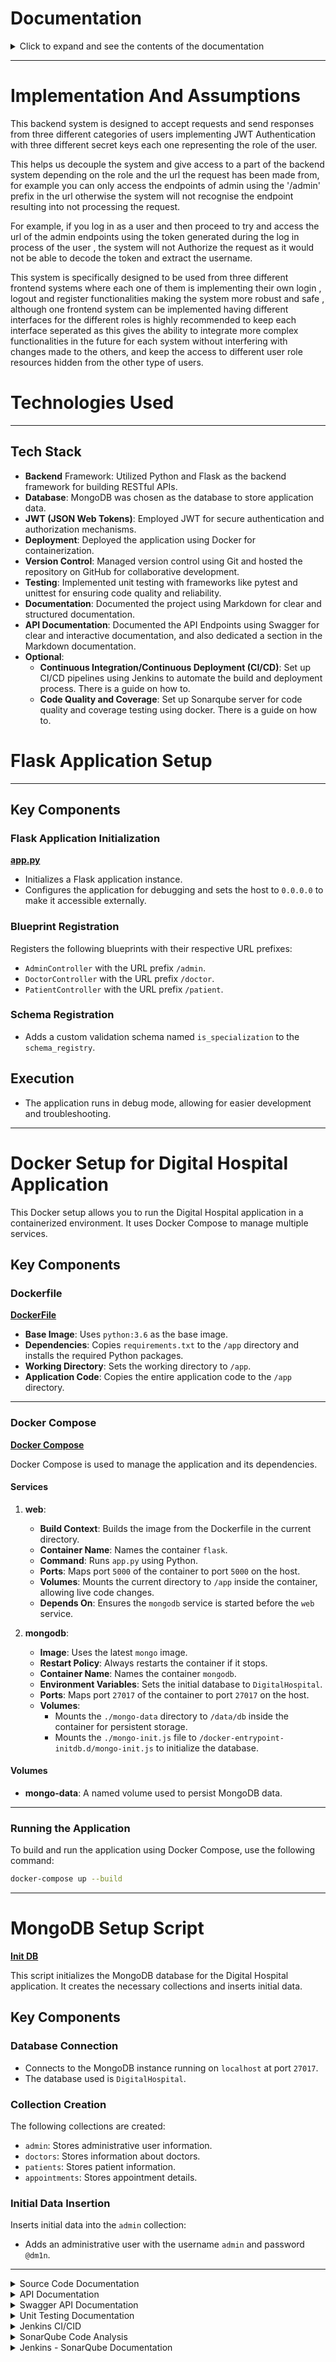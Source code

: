 # Documentation



<details id="toc">
<summary>Click to expand and see the contents of the documentation </summary>

<div class="toc">

# Contents

- [Flask Application Setup](#flask-application-setup)
    - [Flask Application Initialization](#flask-application-initialization-)
    - [Blueprint Registration](#blueprint-registration)
    - [Schema Registration](#schema-registration)
    - [Execution](#execution)

- [Docker Setup for Digital Hospital Application](#docker-setup-for-digital-hospital-application)
    - [Dockerfile](#dockerfile-)
    - [Docker Compose](#docker-compose)
        - [Services](#services)
        - [Volumes](#volumes)
    - [Running the Application](#running-the-application)

- [MongoDB Setup Script](#mongodb-setup-script)
    - [Database Connection](#database-connection)
    - [Collection Creation](#collection-creation)
    - [Initial Data Insertion](#initial-data-insertion)

- [Source Code Documentation](#-source-code-documentation)
    - [Entities Overview](#ds-hospital---entities-overview)
        - [Appointment Entity](#appointment-entity)
        - [Doctor Entity](#doctor-entity)
        - [Patient Entity](#patient-entity)
        - [User Entity](#user-entity)
        - [ResponseEntity Class](#responseentity-class)
        - [ResponseEntityBuilder Class](#responseentitybuilder-class)
        - [Specialization Enum](#specialization-enum)
        - [Data Transfer Objects (DTOs)](#ds-hospital---data-transfer-objects-dtos)
        - [Accept DTOs](#accept-dtos)
            - [ChangeAppointmentCostDto](#changeappointmentcostdto)
            - [ChangePasswordDto](#changepassworddto)
            - [SearchAppointmentDto](#searchappointmentdto)
        - [Send DTOs](#send-dtos)
            - [DoctorAppointmentDto](#doctorappointmentdto)
            - [DoctorDto](#doctordto)
            - [PatientAppointmentDto](#patientappointmentdto)
            - [PatientDetailedAppointmentDto](#patientdetailedappointmentdto)
            - [PatientDto](#patientdto)
            - [UserDto](#userdto)
    - [Controllers Overview](#ds-hospital---controllers-overview)
        - [Admin Controller](#admin-controller)
        - [Doctor Controller](#doctor-controller)
        - [Patient Controller](#patient-controller)
    - [Services Overview](#ds-hospital---services)
        - [AdminService](#adminservice)
        - [AppointmentService](#appointmentservice)
        - [DoctorService](#doctorservice)
        - [PatientService](#patientservice)
    - [Repositories Overview](#ds-hospital---repositories)
        - [AdminRepository](#adminrepository)
        - [PatientRepository](#patientrepository)
        - [DoctorRepository](#doctorrepository)
    - [Utils Overview](#ds-hospital---utils)
        - [AppointmentScheduler](#appointmentscheduler)
        - [DateTimeUtils](#datetimeutils)
        - [HTTP](#http)
        - [MongoDBConnection](#mongodbconnection)
        - [JWT](#jwt)
        - [ServiceException](#serviceexception)
        - [DatabaseException](#databaseexception)
        - [SchemaException](#schemaexception)
        - [Config](#config)
        - [Decorators](#decorators)

- [Example API Requests and Responses](#example-api-requests-and-responses)
    - [Admin REST API](#admin-api)
        - [[POST] Login](#login-3)
        - [[GET] Logout](#logout-3)
        - [[POST] Create Doctor](#create-doctor-1)
        - [[PUT] Update Doctor Password](#update-doctor-password-1)
        - [[DELETE] Delete Doctor](#delete-doctor-1)
        - [[DELETE] Delete Patient](#delete-patient-1)

    - [Doctor REST API](#admin-api)
        - [[POST] Login](#login-4)
        - [[GET] Logout](#logout-4)
        - [[PUT] Update Password](#update-password-1)
        - [[PUT] Update Appointment Cost](#update-appointment-cost-1)
        - [[GET] Fetch Appointments](#fetch-appointments-2)

    - [Patient REST API](#patient-api)
        - [[POST] Login](#login-5)
        - [[GET] Logout](#logout-5)
        - [[POST] Register](#register-1)
        - [[POST] Book Appointment](#book-appointment-1)
        - [[GET] Fetch Appointments](#fetch-appointments-3)
        - [[GET] Fetch Appointment's Details](#fetch-appointments-details)
        - [[DELETE] Cancel Appointment](#cancel-appointment-1)
- [Swagger Documentation](#swagger-documentation)
- [Unit Testing Documentation](#unit-testing)
- [Jenkins CI/CD](#jenkins-cicd)
- [SonarQube Code Analysis](#sonarqube-code-analysis)
- [Jenkins - SonarQube Documentation](#jenkins-pipelines-and-sonarqube-code-analysis)

</div>
</details>

---

# Implementation And Assumptions

This backend system is designed to accept requests and send responses from three different categories of users
implementing JWT Authentication with three different secret keys each one representing the role of the user.

This helps us decouple the system and give access to a part of the backend system depending on the role and the
url the request has been made from, for example you can only access the endpoints of admin using the '/admin' prefix in
the url
otherwise the system will not recognise the endpoint resulting into not processing the request.

For example, if you log in as a user and then proceed to try and access the url of the admin endpoints using the token
generated during the log in process of the user , the system will not Authorize the request as it would not be able to
decode the token and extract the username.

This system is specifically designed to be used from three different frontend systems where each one of them is
implementing
their own login , logout and register functionalities making the system more robust and safe , although one frontend
system can be implemented having different interfaces for the different roles is highly recommended to keep each
interface
seperated as this gives the ability to integrate more complex functionalities in the future for each system without
interfering
with changes made to the others, and keep the access to different user role resources hidden from the other type of
users.

# Technologies Used

---

## Tech Stack

- **Backend** Framework: Utilized Python and Flask as the backend framework for building RESTful APIs.
- **Database**: MongoDB was chosen as the database to store application data.
- **JWT (JSON Web Tokens)**: Employed JWT for secure authentication and authorization mechanisms.
- **Deployment**: Deployed the application using Docker for containerization.
- **Version Control**: Managed version control using Git and hosted the repository on GitHub for collaborative
  development.
- **Testing**: Implemented unit testing with frameworks like pytest and unittest for ensuring code quality and
  reliability.
- **Documentation**: Documented the project using Markdown for clear and structured documentation.
- **API Documentation**: Documented the API Endpoints using Swagger for clear and interactive documentation, and also
  dedicated a section in the Markdown documentation.
- **Optional**:
    - **Continuous Integration/Continuous Deployment (CI/CD)**: Set up CI/CD pipelines using Jenkins to automate the
      build and deployment process. There is a guide on how to.
    - **Code Quality and Coverage**: Set up Sonarqube server for code quality and coverage testing using docker. There
      is a guide on how to.

# Flask Application Setup

---

## Key Components

### Flask Application Initialization

**[app.py](app.py)**

- Initializes a Flask application instance.
- Configures the application for debugging and sets the host to `0.0.0.0` to make it accessible externally.

### Blueprint Registration

Registers the following blueprints with their respective URL prefixes:

- `AdminController` with the URL prefix `/admin`.
- `DoctorController` with the URL prefix `/doctor`.
- `PatientController` with the URL prefix `/patient`.

### Schema Registration

- Adds a custom validation schema named `is_specialization` to the `schema_registry`.

## Execution

- The application runs in debug mode, allowing for easier development and troubleshooting.

---

# Docker Setup for Digital Hospital Application

This Docker setup allows you to run the Digital Hospital application in a containerized environment. It uses Docker
Compose to manage multiple services.

## Key Components

### Dockerfile

**[DockerFile](Dockerfile)**

- **Base Image**: Uses `python:3.6` as the base image.
- **Dependencies**: Copies `requirements.txt` to the `/app` directory and installs the required Python packages.
- **Working Directory**: Sets the working directory to `/app`.
- **Application Code**: Copies the entire application code to the `/app` directory.

---

### Docker Compose

**[Docker Compose](docker-compose.yml)**

Docker Compose is used to manage the application and its dependencies.

#### Services

1. **web**:
    - **Build Context**: Builds the image from the Dockerfile in the current directory.
    - **Container Name**: Names the container `flask`.
    - **Command**: Runs `app.py` using Python.
    - **Ports**: Maps port `5000` of the container to port `5000` on the host.
    - **Volumes**: Mounts the current directory to `/app` inside the container, allowing live code changes.
    - **Depends On**: Ensures the `mongodb` service is started before the `web` service.

2. **mongodb**:
    - **Image**: Uses the latest `mongo` image.
    - **Restart Policy**: Always restarts the container if it stops.
    - **Container Name**: Names the container `mongodb`.
    - **Environment Variables**: Sets the initial database to `DigitalHospital`.
    - **Ports**: Maps port `27017` of the container to port `27017` on the host.
    - **Volumes**:
        - Mounts the `./mongo-data` directory to `/data/db` inside the container for persistent storage.
        - Mounts the `./mongo-init.js` file to `/docker-entrypoint-initdb.d/mongo-init.js` to initialize the database.

#### Volumes

- **mongo-data**: A named volume used to persist MongoDB data.

---

### Running the Application

To build and run the application using Docker Compose, use the following command:

```sh
docker-compose up --build
```

---

# MongoDB Setup Script

**[Init DB](mongo-init.js)**

This script initializes the MongoDB database for the Digital Hospital application. It creates the necessary collections
and inserts initial data.

## Key Components

### Database Connection

- Connects to the MongoDB instance running on `localhost` at port `27017`.
- The database used is `DigitalHospital`.

### Collection Creation

The following collections are created:

- `admin`: Stores administrative user information.
- `doctors`: Stores information about doctors.
- `patients`: Stores patient information.
- `appointments`: Stores appointment details.

### Initial Data Insertion

Inserts initial data into the `admin` collection:

- Adds an administrative user with the username `admin` and password `@dm1n`.

---

<details>
<summary>Source Code Documentation</summary>
<div>

# Source Code Documentation

# DS Hospital - Entities Overview

This repository contains Python entities that represent different aspects of the application's domain model. Each entity
encapsulates data and functionality related to specific entities like appointments, doctors, patients, and users.

## Appointment Entity

**[Appointment Entity](src/entities/Appointment.py)**

The `Appointment` entity represents an appointment between a doctor and a patient.

### Attributes

- `_id`: Identifier of the appointment.
- `cid`: Generated ID for the appointment.
- `doctor_username`: Username of the doctor.
- `patient_username`: Username of the patient.
- `patient_name`: First name of the patient.
- `patient_surname`: Last name of the patient.
- `doctor_name`: First name of the doctor.
- `doctor_surname`: Last name of the doctor.
- `appointment_date`: Date of the appointment.
- `appointment_time`: Time of the appointment.
- `reason`: Reason for the appointment.
- `cost`: Cost of the appointment.
- `specialization`: Specialization of the doctor.

### Methods

#### combined(doctor, patient, search)

- **Description**: Combines data from `DoctorDto`, `PatientDto`, and `SearchAppointmentDto` to create a
  new `Appointment` instance.
- **Parameters**:
    - `doctor`: Instance of `DoctorDto`.
    - `patient`: Instance of `PatientDto`.
    - `search`: Instance of `SearchAppointmentDto`.
- **Returns**: New `Appointment` instance.

#### to_dict()

- **Description**: Converts the `Appointment` object to a dictionary.
- **Returns**: Dictionary representation of the `Appointment`.

---

## Doctor Entity

**[Doctor Entity](src/entities/Doctor.py)**

The `Doctor` entity represents a doctor in the system.

### Attributes

- `username`: Username of the doctor.
- `password`: Password of the doctor.
- `email`: Email address of the doctor.
- `first_name`: First name of the doctor.
- `last_name`: Last name of the doctor.
- `specialization`: Specialization of the doctor.
- `appointment_cost`: Cost of appointments for the doctor.

### Methods

#### to_db()

- **Description**: Converts the `Doctor` object to a format suitable for database storage.
- **Returns**: Dictionary representation of the `Doctor` for database insertion.

#### to_register()

- **Description**: Converts the `Doctor` object to a format suitable for registration purposes.
- **Returns**: Dictionary representation of the `Doctor` for registration.

---

## Patient Entity

**[Patient Entity](src/entities/Patient.py)**

The `Patient` entity represents a patient in the system.

### Attributes

- `username`: Username of the patient.
- `password`: Password of the patient.
- `email`: Email address of the patient.
- `first_name`: First name of the patient.
- `last_name`: Last name of the patient.
- `amka`: AMKA (Social Security Number) of the patient.
- `date_of_birth`: Date of birth of the patient.

### Methods

#### to_db()

- **Description**: Converts the `Patient` object to a format suitable for database storage.
- **Returns**: Dictionary representation of the `Patient` for database insertion.

#### to_register()

- **Description**: Converts the `Patient` object to a format suitable for registration purposes.
- **Returns**: Dictionary representation of the `Patient` for registration.

#### validate()

- **Description**: Validates the registration data of the `Patient`.
- **Returns**: Result of the validation.

---

## User Entity

**[User Entity](src/entities/User.py)**

The `User` entity represents a user for authentication purposes.

### Attributes

- `username`: Username of the user.
- `password`: Password of the user.

### Methods

#### to_dict()

- **Description**: Converts the `User` object to a dictionary.
- **Returns**: Dictionary representation of the `User`.

#### validate()

- **Description**: Validates the login data of the `User`.
- **Returns**: Result of the validation.

---

## ResponseEntity Class

**[ResponseEntity Entity](src/entities/ResponseEntity.py)**

The `ResponseEntity` class helps construct HTTP responses in a structured manner.

### Methods

#### builder()

- **Description**: Returns a new `ResponseEntityBuilder` instance to build a response.

---

## ResponseEntityBuilder Class

**[ResponseEntity Entity](src/entities/ResponseEntity.py)**

The `ResponseEntityBuilder` class facilitates the construction of `ResponseEntity` objects.

### Methods

#### with_status(status)

- **Description**: Sets the status of the response.

#### with_data(data)

- **Description**: Sets the data of the response.

#### with_content_type(content_type)

- **Description**: Sets the content type of the response.

#### build()

- **Description**: Constructs the `ResponseEntity` object with configured data and status.

---

## Specialization Enum

**[Specialization Entity](src/entities/Specialization.py)**

The `Specialization` enum defines various medical specializations.

### Enum Values

- `RADIOLOGIST`
- `HEMATOLOGIST`
- `ALLERGIST`
- `PATHOLOGIST`
- `CARDIOLOGIST`

Each enum value corresponds to a specific medical specialization.

---

---

# DS Hospital - Data Transfer Objects (DTOs)

This repository contains Python DTOs used for transferring data between different layers of the application. DTOs
encapsulate data related to specific operations or responses.

## Accept DTOs

### ChangeAppointmentCostDto

**[ChangeAppointmentCost Dto](src/transfer/accept/ChangeAppointmentCostDto.py)**

Represents data for changing appointment cost.

#### Attributes

- `username`: Username of the entity.
- `old_cost`: Old cost of the appointment.
- `new_cost`: New cost of the appointment.

#### Methods

##### to_dict()

Converts the DTO object to a dictionary.

---

### ChangePasswordDto

**[ChangePassword Dto](src/transfer/accept/ChangePasswordDto.py)**

Represents data for changing passwords.

#### Attributes

- `username`: Username of the entity.
- `old_password`: Old password.
- `new_password`: New password.

#### Methods

##### to_dict()

Converts the DTO object to a dictionary.

---

### SearchAppointmentDto

**[SearchAppointment Dto](src/transfer/accept/SearchAppointmentDto.py)**

Represents data for searching appointments.

#### Attributes

- `reason`: Reason for the appointment.
- `specialization`: Specialization required.
- `appointment_date`: Date of the appointment.
- `appointment_time`: Time of the appointment.

#### Methods

##### to_dict()

Converts the DTO object to a dictionary.

## Send DTOs

### DoctorAppointmentDto

**[DoctorAppointment Dto](src/transfer/send/DoctorAppointmentDto.py)**

Represents data sent for doctor appointments.

#### Attributes

- `patient_name`: Patient's first name.
- `patient_surname`: Patient's last name.
- `appointment_date`: Date of the appointment.
- `appointment_time`: Time of the appointment.
- `reason`: Reason for the appointment.

#### Methods

##### to_dict()

Converts the DTO object to a dictionary.

---

### DoctorDto

Represents data sent for doctors.

#### Attributes

- `cid`: ID of the doctor.
- `username`: Username of the doctor.
- `email`: Email address of the doctor.
- `first_name`: First name of the doctor.
- `last_name`: Last name of the doctor.
- `specialization`: Specialization of the doctor.
- `appointment_cost`: Cost of appointments for the doctor.

#### Methods

##### to_dict()

Converts the DTO object to a dictionary.

---

### PatientAppointmentDto

**[PatientDoctorAppointment Dto](src/transfer/send/PatientAppointmentDto.py)**

Represents data sent for patient appointments.

#### Attributes

- `doctor_name`: Doctor's first name.
- `doctor_surname`: Doctor's last name.
- `appointment_date`: Date of the appointment.
- `appointment_time`: Time of the appointment.

#### Methods

##### to_dict()

Converts the DTO object to a dictionary.

---

### PatientDetailedAppointmentDto

**[PatientDetailedAppointment Dto](src/transfer/send/PatientDetailedAppointmentDto.py)**

Represents detailed data sent for patient appointments.

#### Attributes

- `doctor_name`: Doctor's first name.
- `doctor_surname`: Doctor's last name.
- `appointment_date`: Date of the appointment.
- `appointment_time`: Time of the appointment.
- `specialization`: Specialization of the doctor.
- `cost`: Cost of the appointment.
- `reason`: Reason for the appointment.

#### Methods

##### to_dict()

Converts the DTO object to a dictionary.

---

### PatientDto

**[Patient Dto](src/transfer/send/PatientDto.py)**

Represents data sent for patients.

#### Attributes

- `cid`: ID of the patient.
- `username`: Username of the patient.
- `email`: Email address of the patient.
- `first_name`: First name of the patient.
- `last_name`: Last name of the patient.
- `amka`: AMKA (Social Security Number) of the patient.
- `date_of_birth`: Date of birth of the patient.

#### Methods

##### to_dict()

Converts the DTO object to a dictionary.

---

### UserDto

Represents data sent for users.

#### Attributes

- `username`: Username of the user.
- `token`: Token associated with the user.

#### Methods

##### to_dict()

Converts the DTO object to a dictionary.


---

---

# DS Hospital - Controllers Overview

This repository contains Flask controllers that handle different user roles and operations within the application. Each
controller defines routes and endpoints for specific functionalities related to administrators, doctors, and patients.

## Admin Controller

**[Admin Controller](src/controllers/AdminController.py)**

The `AdminController.py` file implements Flask routes specifically designed for administrative tasks within the
application.

### Endpoints and Functionalities

#### Login

- **Route**: `/login`
- **Method**: POST
- **Description**: Allows administrators to authenticate themselves.
- **Decorators**: `handle_exceptions`
- **Secret Key**: `Config.ADMIN_SECRET_KEY`

#### Logout

- **Route**: `/logout`
- **Method**: GET
- **Description**: Logs out administrators and removes their session token.
- **Decorators**: `remove_token`
- **Secret Key**: `Config.ADMIN_SECRET_KEY`

#### Create Doctor

- **Route**: `/create_doctor`
- **Method**: POST
- **Description**: Creates a new doctor profile.
- **Decorators**: `token_required`
- **Secret Key**: `Config.ADMIN_SECRET_KEY`

#### Update Doctor Password

- **Route**: `/update_doctor_password`
- **Method**: PUT
- **Description**: Updates the password for a doctor profile.
- **Decorators**: `token_required`
- **Secret Key**: `Config.ADMIN_SECRET_KEY`

#### Delete Doctor

- **Route**: `/delete_doctor/<username>`
- **Method**: DELETE
- **Description**: Deletes a specific doctor profile.
- **Decorators**: `token_required`
- **Secret Key**: `Config.ADMIN_SECRET_KEY`

#### Delete Patient

- **Route**: `/delete_patient/<username>`
- **Method**: DELETE
- **Description**: Deletes a specific patient profile.
- **Decorators**: `token_required`
- **Secret Key**: `Config.ADMIN_SECRET_KEY`

---

## Doctor Controller

**[Doctor Controller](src/controllers/DoctorController.py)**

The `DoctorController.py` file defines Flask routes specifically for interactions involving doctors.

### Endpoints and Functionalities

#### Login

- **Route**: `/login`
- **Method**: POST
- **Description**: Allows doctors to log in to their accounts.
- **Secret Key**: `Config.DOCTOR_SECRET_KEY`

#### Logout

- **Route**: `/logout`
- **Method**: GET
- **Description**: Logs out doctors and removes their session token.
- **Decorators**: `remove_token`
- **Secret Key**: `Config.DOCTOR_SECRET_KEY`

#### Update Password

- **Route**: `/update_password`
- **Method**: PUT
- **Description**: Updates the password for a doctor account.
- **Decorators**: `token_required`
- **Secret Key**: `Config.DOCTOR_SECRET_KEY`

#### Update Appointment Cost

- **Route**: `/update_appointment_cost`
- **Method**: PUT
- **Description**: Updates the cost of appointments for a doctor.
- **Decorators**: `token_required`
- **Secret Key**: `Config.DOCTOR_SECRET_KEY`

#### Fetch Appointments

- **Route**: `/appointments`
- **Method**: GET
- **Description**: Retrieves a list of appointments for a doctor.
- **Decorators**: `token_required`
- **Secret Key**: `Config.DOCTOR_SECRET_KEY`

---

## Patient Controller

**[Patient Controller](src/controllers/PatientController.py)**

The `PatientController.py` file implements Flask routes focused on patient-related operations.

### Endpoints and Functionalities

#### Login

- **Route**: `/login`
- **Method**: POST
- **Description**: Allows patients to authenticate themselves.
- **Secret Key**: `Config.PATIENT_SECRET_KEY`

#### Register

- **Route**: `/register`
- **Method**: POST
- **Description**: Registers a new patient in the system.
- **Secret Key**: `Config.PATIENT_SECRET_KEY`

#### Logout

- **Route**: `/logout`
- **Method**: GET
- **Description**: Logs out patients and removes their session token.
- **Decorators**: `remove_token`
- **Secret Key**: `Config.PATIENT_SECRET_KEY`

#### Book Appointment

- **Route**: `/book_appointment`
- **Method**: POST
- **Description**: Allows patients to book appointments.
- **Decorators**: `token_required`
- **Secret Key**: `Config.PATIENT_SECRET_KEY`

#### Fetch Appointments

- **Route**: `/appointments`
- **Method**: GET
- **Description**: Retrieves a list of appointments for a patient.
- **Decorators**: `token_required`
- **Secret Key**: `Config.PATIENT_SECRET_KEY`

#### Appointment Details

- **Route**: `/appointment/<appointment_id>`
- **Method**: GET
- **Description**: Retrieves details of a specific appointment for a patient.
- **Decorators**: `token_required`
- **Secret Key**: `Config.PATIENT_SECRET_KEY`

#### Cancel Appointment

- **Route**: `/cancel_appointment/<appointment_id>`
- **Method**: DELETE
- **Description**: Cancels a specific appointment for a patient.
- **Decorators**: `token_required`
- **Secret Key**: `Config.PATIENT_SECRET_KEY`

---

---

---

# DS Hospital - Services

This repository contains Python services responsible for business logic and interactions with repositories. Services
orchestrate operations between entities, repositories, and DTOs.

## AdminService

**[Admin Service](src/services/AdminService.py)**

Handles administrative operations such as login, logout, doctor management, etc.

### Methods

#### login(auth_data: User)

Logs in an admin user.

- **Parameters:**
    - `auth_data`: User object containing username and password.

- **Returns:**
    - Dictionary containing user information and token upon successful login.

- **Raises:**
    - `ServiceException`: If login fails.

#### logout(token)

Logs out an admin user.

- **Parameters:**
    - `token`: Token to be invalidated.

- **Returns:**
    - Boolean indicating successful logout.

- **Raises:**
    - `ServiceException`: If logout fails.

#### delete_doctor(username)

Deletes a doctor from the system.

- **Parameters:**
    - `username`: Username of the doctor to delete.

- **Returns:**
    - Boolean indicating successful deletion.

- **Raises:**
    - `ServiceException`: If deletion fails.

#### update_doctor_password(data: ChangePasswordDto)

Updates the password of a doctor.

- **Parameters:**
    - `data`: ChangePasswordDto object containing username, old password, and new password.

- **Returns:**
    - Boolean indicating successful password update.

- **Raises:**
    - `ServiceException`: If password update fails.

#### create_doctor(data: Doctor)

Creates a new doctor in the system.

- **Parameters:**
    - `data`: Doctor object containing doctor details.

- **Returns:**
    - Dictionary containing the newly created doctor's information.

- **Raises:**
    - `ServiceException`: If creation fails due to existing doctor with the same username or email.

#### delete_patient(username)

Deletes a patient from the system.

- **Parameters:**
    - `username`: Username of the patient to delete.

- **Returns:**
    - Boolean indicating successful deletion.

- **Raises:**
    - `ServiceException`: If deletion fails.

## AppointmentService

**[Appointments Service](src/services/AppointmentsService.py)**

Manages operations related to appointments such as checking availability, booking appointments, fetching appointments,
etc.

### Methods

#### check_time(appointment_time)

Checks if the appointment time is within working hours.

- **Parameters:**
    - `appointment_time`: Time of the appointment.

- **Returns:**
    - Boolean indicating if the time is within working hours.

#### check_date(appointment_date)

Checks if the appointment date is within a valid range.

- **Parameters:**
    - `appointment_date`: Date of the appointment.

- **Returns:**
    - Boolean indicating if the date is valid.

#### check_availability(doctor_username, appointment_date)

Checks the availability of slots for a given doctor and appointment date.

- **Parameters:**
    - `doctor_username`: Username of the doctor.
    - `appointment_date`: Date of the appointment.

- **Returns:**
    - List of available appointment slots.

#### find_appointments(data: SearchAppointmentDto)

Finds available appointments based on search criteria.

- **Parameters:**
    - `data`: SearchAppointmentDto object containing search criteria.

- **Returns:**
    - DoctorDto object representing the doctor with available appointments, or None if no appointments are found.

#### return_appointments(free_appointments)

Converts free appointment slots to a list of strings.

- **Parameters:**
    - `free_appointments`: List of free appointment slots.

- **Returns:**
    - List of appointment slots as strings.

#### return_doctors(doctors)

Converts a list of doctor entities to a list of DoctorDto objects.

- **Parameters:**
    - `doctors`: List of doctor entities.

- **Returns:**
    - List of DoctorDto objects.

## DoctorService

**[Doctor Service](src/services/DoctorService.py)**

Handles operations specific to doctors such as login, logout, updating password, managing appointments, etc.

### Methods

#### login(auth_data: User)

Logs in a doctor.

- **Parameters:**
    - `auth_data`: User object containing username and password.

- **Returns:**
    - Dictionary containing login status message and token upon successful login.

- **Raises:**
    - `ServiceException`: If login fails.

#### logout(token)

Logs out a doctor.

- **Parameters:**
    - `token`: Token to be invalidated.

- **Returns:**
    - Dictionary indicating successful logout.

- **Raises:**
    - `ServiceException`: If logout fails.

#### update_password(current_user, data: ChangePasswordDto)

Updates the password of the logged-in doctor.

- **Parameters:**
    - `current_user`: Username of the logged-in doctor.
    - `data`: ChangePasswordDto object containing old password and new password.

- **Returns:**
    - Dictionary indicating successful password update.

- **Raises:**
    - `ServiceException`: If password update fails.

#### update_appointment_cost(current_user, data: ChangeAppointmentCostDto)

Updates the appointment cost for a doctor.

- **Parameters:**
    - `current_user`: Username of the logged-in doctor.
    - `data`: ChangeAppointmentCostDto object containing username, old cost, and new cost.

- **Returns:**
    - Dictionary indicating successful appointment cost update.

- **Raises:**
    - `ServiceException`: If appointment cost update fails.

#### fetch_appointments(current_user)

Fetches appointments of the logged-in doctor.

- **Parameters:**
    - `current_user`: Username of the logged-in doctor.

- **Returns:**
    - Dictionary containing fetched appointments.

#### get_as_appointments(appointments)

Converts a list of appointment entities to DoctorAppointmentDto objects.

- **Parameters:**
    - `appointments`: List of appointment entities.

- **Returns:**
    - List of DoctorAppointmentDto objects.

## PatientService

**[Patient Service](src/services/PatientService.py)**

Manages operations related to patients such as registration, login, appointment booking, fetching appointments, etc.

### Methods

#### register(data: Patient)

Registers a new patient in the system.

- **Parameters:**
    - `data`: Patient object containing patient details.

- **Returns:**
    - Dictionary containing patient information, and token upon successful registration.

- **Raises:**
    - `ServiceException`: If registration fails due to existing patient with the same username or email.

#### login(auth_data: User)

Logs in a patient.

- **Parameters:**
    - `auth_data`: User object containing username and password.

- **Returns:**
    - Dictionary containing username and token upon successful login.

- **Raises:**
    - `ServiceException`: If login fails.

#### logout(token)

Logs out a patient.

- **Parameters:**
    - `token`: Token to be invalidated.

- **Returns:**
    - Dictionary indicating successful logout.

- **Raises:**
    - `ServiceException`: If logout fails.

#### book_appointment(current_user, data: SearchAppointmentDto)

Books an appointment for a patient.

- **Parameters:**
    - `current_user`: Username of the logged-in patient.
    - `data`: SearchAppointmentDto object containing appointment details.

- **Returns:**
    - Dictionary containing appointment information upon successful booking.

- **Raises:**
    - `ServiceException`: If booking fails.

#### fetch_appointments(current_user)

Fetches appointments of the logged-in patient.

- **Parameters:**
    - `current_user`: Username of the logged-in patient.

- **Returns:**
    - Dictionary containing fetched appointments.

#### fetch_appointment_details(current_user, appointment_id)

Fetches details of a specific appointment for the logged-in patient.

- **Parameters:**
    - `current_user`: Username of the logged-in patient.
    - `appointment_id`: ID of the appointment to fetch details for.

- **Returns:**
    - Dictionary containing fetched appointment details.

#### cancel_appointment(current_user, appointment_id)

Cancels an appointment for the logged-in patient.

- **Parameters:**
    - `current_user`: Username of the logged-in patient.
    - `appointment_id`: ID of the appointment to cancel.

- **Returns:**
    - Dictionary indicating successful cancellation.

- **Raises:**
    - `ServiceException`: If cancellation fails.

---

# DS Hospital - Repositories

This repository contains Python classes responsible for database interactions using MongoDB. Repositories handle CRUD
operations for entities and ensure data persistence.

## AdminRepository

**[Admin Repository](src/repositories/AdminRepository.py)**

Handles database operations related to admin users.

### Methods

#### login(auth_data: User)

Logs in an admin user.

- **Parameters:**
    - `auth_data`: User object containing username and password.

- **Returns:**
    - Admin entity if login successful, None otherwise.

#### create_doctor(data)

Creates a new doctor in the database.

- **Parameters:**
    - `data`: Dictionary containing doctor details.

- **Returns:**
    - Doctor entity if creation successful, None otherwise.

#### delete_doctor(username)

Deletes a doctor from the database.

- **Parameters:**
    - `username`: Username of the doctor to delete.

- **Returns:**
    - Boolean indicating successful deletion.

#### update_doctor_password(data: ChangePasswordDto)

Updates the password of a doctor in the database.

- **Parameters:**
    - `data`: ChangePasswordDto object containing username, old password, and new password.

- **Returns:**
    - Boolean indicating successful password update.

#### delete_patient(username)

Deletes a patient from the database.

- **Parameters:**
    - `username`: Username of the patient to delete.

- **Returns:**
    - Boolean indicating successful deletion.

#### doctor_exists(data: Doctor)

Checks if a doctor with the same username or email exists in the database.

- **Parameters:**
    - `data`: Doctor object containing doctor details.

- **Returns:**
    - Doctor entity if exists, None otherwise.

---

## PatientRepository

**[Patient Repository](src/repositories/PatientRepository.py)**

Handles database operations related to patients and appointments.

### Methods

#### register(data)

Registers a new patient in the database.

- **Parameters:**
    - `data`: Dictionary containing patient details.

- **Returns:**
    - Patient entity if registration successful, None otherwise.

#### login(auth_data: User)

Logs in a patient.

- **Parameters:**
    - `auth_data`: User object containing username and password.

- **Returns:**
    - Patient entity if login successful, None otherwise.

#### book_appointment(appointment)

Books a new appointment in the database.

- **Parameters:**
    - `appointment`: Dictionary containing appointment details.

- **Returns:**
    - Appointment entity if booking successful, None otherwise.

#### fetch_appointments(patient_username)

Fetches all appointments of a patient from the database.

- **Parameters:**
    - `patient_username`: Username of the patient.

- **Returns:**
    - List of appointment entities.

#### fetch_appointment_details(username, appointment_id)

Fetches details of a specific appointment for a patient.

- **Parameters:**
    - `username`: Username of the patient.
    - `appointment_id`: ID of the appointment.

- **Returns:**
    - Appointment entity if found, None otherwise.

#### cancel_appointment(current_user, appointment_id)

Cancels a patient's appointment from the database.

- **Parameters:**
    - `current_user`: Username of the patient.
    - `appointment_id`: ID of the appointment.

- **Returns:**
    - Boolean indicating successful cancellation.

#### find_by_username(username)

Finds a patient by their username in the database.

- **Parameters:**
    - `username`: Username of the patient.

- **Returns:**
    - Patient entity if found, None otherwise.

#### exists(data: Patient)

Checks if a patient with the same username or email exists in the database.

- **Parameters:**
    - `data`: Patient object containing patient details.

- **Returns:**
    - Patient entity if exists, None otherwise.

---

## DoctorRepository

**[Doctor Repository](src/repositories/DoctorRepository.py)**

Handles database operations related to doctors and appointments.

### Methods

#### login(auth_data: User)

Logs in a doctor.

- **Parameters:**
    - `auth_data`: User object containing username and password.

- **Returns:**
    - Doctor entity if login successful, None otherwise.

#### update_password(username, data: ChangePasswordDto)

Updates the password of a doctor in the database.

- **Parameters:**
    - `username`: Username of the doctor.
    - `data`: ChangePasswordDto object containing old password and new password.

- **Returns:**
    - Boolean indicating successful password update.

#### update_appointment_cost(username, data: ChangeAppointmentCostDto)

Updates the appointment cost for a doctor in the database.

- **Parameters:**
    - `username`: Username of the doctor.
    - `data`: ChangeAppointmentCostDto object containing old cost and new cost.

- **Returns:**
    - Boolean indicating successful appointment cost update.

#### fetch_appointments(doctor_username)

Fetches all appointments of a doctor from the database.

- **Parameters:**
    - `doctor_username`: Username of the doctor.

- **Returns:**
    - List of appointment entities.

#### fetch_appointments_by_date(doctor_username, appointment_date)

Fetches appointments of a doctor for a specific date from the database.

- **Parameters:**
    - `doctor_username`: Username of the doctor.
    - `appointment_date`: Date of the appointments.

- **Returns:**
    - List of appointment entities.

#### find_by_role(data: SearchAppointmentDto)

Finds doctors by their specialization in the database.

- **Parameters:**
    - `data`: SearchAppointmentDto object containing specialization.

- **Returns:**
    - List of doctor entities.

---

---

# DS Hospital - Utils

This repository contains utility classes and functions used across the project for various purposes like handling dates,
JWT tokens, HTTP status codes, database connections, and more.

## AppointmentScheduler

**[Appointment Scheduler](src/utils/AppointmentScheduler.py)**

Provides utilities related to appointment scheduling.

### Methods

#### is_within_working_hours(appointment_time)

Checks if the given appointment time is within the working hours.

- **Parameters:**
    - `appointment_time`: Time object representing the appointment time.

- **Returns:**
    - `True` if within working hours, otherwise `False`.

#### is_date_within_rang(appointment_date)

Checks if the given appointment date is within a valid range (future dates).

- **Parameters:**
    - `appointment_date`: Date string in the format '%Y-%m-%d'.

- **Returns:**
    - `True` if date is valid and in the future, otherwise `False`.

#### create_appointment_slots()

Creates time slots for appointments based on defined parameters.

- **Returns:**
    - List of time objects representing available appointment slots.

---

## DateTimeUtils

**[Date Utils](src/utils/DateUtils.py)**

Provides utility methods for parsing, converting, and formatting date and time objects.

### Methods

#### parse_date(date, date_format)

Parses a date string into a datetime.date object.

- **Parameters:**
    - `date`: Date string to parse.
    - `date_format`: Format of the date string.

- **Returns:**
    - `datetime.date` object parsed from the date string.

#### parse_time(time, time_format)

Parses a time string into a datetime.time object.

- **Parameters:**
    - `time`: Time string to parse.
    - `time_format`: Format of the time string.

- **Returns:**
    - `datetime.time` object parsed from the time string.

#### date_to_string(date, date_format)

Converts a datetime.date object into a formatted date string.

- **Parameters:**
    - `date`: `datetime.date` object to convert.
    - `date_format`: Desired format of the date string.

- **Returns:**
    - Formatted date string.

#### time_to_string(time, time_format)

Converts a datetime.time object into a formatted time string.

- **Parameters:**
    - `time`: `datetime.time` object to convert.
    - `time_format`: Desired format of the time string.

- **Returns:**
    - Formatted time string.

---

## HTTP

**[HTTP Utils](src/utils/Http.py)**

Enum class defining HTTP status codes for use in API responses.

### Status Codes

- `OK`: 200
- `CREATED`: 201
- `ACCEPTED`: 202
- `NO_CONTENT`: 204
- `BAD_REQUEST`: 400
- `UNAUTHORIZED`: 401
- `FORBIDDEN`: 403
- `NOT_FOUND`: 404
- `INTERNAL_SERVER_ERROR`: 500
- `NOT_IMPLEMENTED`: 501
- `BAD_GATEWAY`: 502
- `SERVICE_UNAVAILABLE`: 503

---

## MongoDBConnection

**[MongoDB Connection](src/utils/MongoDBConnection.py)**

Handles MongoDB database connection and configuration.

### Methods

#### connect()

Connects to the MongoDB database using predefined configuration.

- **Returns:**
    - MongoDB database object.

#### close()

Closes the MongoDB database connection.

---

## JWT

**[Token Factory](src/utils/TokenFactory.py)**

Provides utilities for handling JWT tokens, including generation, encoding, decoding, and validation.

### Methods

#### generate_admin_token(admin)

Generates a JWT token for an admin user.

- **Parameters:**
    - `admin`: User object representing the admin.

- **Returns:**
    - Generated JWT token.

#### generate_doctor_token(doctor)

Generates a JWT token for a doctor user.

- **Parameters:**
    - `doctor`: User object representing the doctor.

- **Returns:**
    - Generated JWT token.

#### generate_patient_token(patient)

Generates a JWT token for a patient user.

- **Parameters:**
    - `patient`: User object representing the patient.

- **Returns:**
    - Generated JWT token.

#### encode_token(username, secret_key)

Encodes a JWT token using the provided username and secret key.

- **Parameters:**
    - `username`: Username to encode into the token.
    - `secret_key`: Secret key used for encoding.

- **Returns:**
    - Encoded JWT token.

#### decode_token(token, secret_key)

Decodes a JWT token using the provided token and secret key.

- **Parameters:**
    - `token`: JWT token to decode.
    - `secret_key`: Secret key used for decoding.

- **Returns:**
    - Decoded token data.

#### get_username_from_token(token, secret_key)

Extracts the username from a JWT token using the provided token and secret key.

- **Parameters:**
    - `token`: JWT token to decode.
    - `secret_key`: Secret key used for decoding.

- **Returns:**
    - Username extracted from the token.

#### is_missing(token)

Checks if a JWT token is missing (None).

- **Parameters:**
    - `token`: JWT token to check.

- **Returns:**
    - `True` if token is missing, otherwise `False`.

#### is_blacklisted(token)

Checks if a JWT token is blacklisted (invalid).

- **Parameters:**
    - `token`: JWT token to check.

- **Returns:**
    - `True` if token is blacklisted, otherwise `False`.

---

## ServiceException

**[Service Exception](src/utils/ServiceException.py)**

Exception class for handling service-related errors.

---

## DatabaseException

**[Database Exception](src/utils/ServiceException.py)**

Exception class for handling database-related errors.

---

## SchemaException

**[Schema Exception](src/utils/ServiceException.py)**

Exception class for handling schema-related errors.

---

## Config

**[Environment Config](src/utils/EnvironmentConfig.py)**

Enum class defining configuration constants used throughout the project, including MongoDB settings and secret keys.

### Configuration Constants

- `ADMIN_SECRET_KEY`
- `DOCTOR_SECRET_KEY`
- `PATIENT_SECRET_KEY`
- `URI`
- `HOST`
- `PORT`
- `DB`
- `ADMIN_COLLECTION`
- `DOCTOR_COLLECTION`
- `PATIENT_COLLECTION`
- `APPOINTMENT_COLLECTION`

---

---

# Decorators

**[Decorators](src/utils/Decorators.py)**

This module contains decorators used for authentication, authorization, and exception handling in the project.

## Decorators

### `token_required(secret_key)`

A decorator to ensure that the request contains a valid JWT token.

#### Parameters

- `secret_key`: The secret key used to decode the JWT token.

#### Usage

- Apply this decorator to any route that requires user authentication.
- Extracts the JWT token from the request headers.
- Checks if the token is missing or blacklisted.
- Decodes the token and retrieves the current user's username.
- Returns a 403 response if the token is missing, expired, or invalid.

### `remove_token(secret_key)`

A decorator to handle token removal (logout functionality).

#### Parameters

- `secret_key`: The secret key used to decode the JWT token.

#### Usage

- Apply this decorator to any route that handles user logout.
- Extracts the JWT token from the request headers.
- Checks if the token is missing or blacklisted.
- Decodes the token and blacklists it.
- Returns a 403 response if the token is missing, expired, or invalid.

### `handle_exceptions(func)`

A decorator to handle exceptions and return appropriate responses.

#### Usage

- Apply this decorator to any route that requires exception handling.
- Wraps the function and catches `ServiceException` and other exceptions.
- Returns a response entity with the appropriate status code and error message.

</div>
</details>

<details>
<summary> API Documentation </summary>
<div>

# Example API Requests and Responses

---

### Explanation:

- Replace `<access_token>` with the actual JWT token for authorization where necessary which is included in the
  successful login responses.
- Adjust endpoint URLs, headers, request bodies, query parameters, and response structures based on the application's
  implementation.
- Use these examples as a guide to understand how clients interact with the API endpoints using JSON payloads and
  receive responses formatted in JSON.

This section provides comprehensive examples for basic operations handled by the Admin, Doctor, and Patient controllers
in the application.

---

## Admin API

### Login:

**Request**:

- **Endpoint**: `/api/admin/login`
- **Method**: `POST`
- **Headers**:
    - `Content-Type: application/json`

**Request Body**:

```json
{
  "username": "admin",
  "password": "@dm1n"
}
```

**Response**:

- **Status**: `HTTP/1.1 200 OK`
- **Headers**:
    - `Content-Type: application/json`

**Response Body**:

```json
{
  "status": "success",
  "data": {
    "username": "admin",
    "token": "<access_token>"
  },
  "date": "<date_of_login>"
}
```

### Logout

**Request**:

- **Endpoint**: `/api/admin/logout`
- **Method**: `GET`
- **Headers**:
    - `Authorization: Bearer <access_token>`

**Request Body**:

```

No Request Body is required
```

**Response**:

- **Status**: `HTTP/1.1 200 OK`
- **Headers**:
    - `Content-Type: application/json`

**Response Body**:

```json
{
  "status": "success",
  "data": {
    "Admin Logged Out": true
  },
  "date": "<date_of_logout>"
}
```

### Create Doctor:

**Request**:

- **Endpoint**: `/api/admin/create_doctor`
- **Method**: `POST`
- **Headers**:
    - `Content-Type: application/json`
    - `Authorization: Bearer <access_token>`

**Request Body**:

```json
{
  "username": "dr_smith",
  "password": "password123",
  "email": "dr.smith@example.com",
  "first_name": "John",
  "last_name": "Smith",
  "specialization": "Cardiologist",
  "appointment_cost": 150.0
}
```

**Response**:

- **Status**: `HTTP/1.1 200 OK`
- **Headers**:
    - `Content-Type: application/json`

**Response Body**:

```json
{
  "status": "success",
  "data": {
    "cid": "DOC_1842218",
    "username": "dr_smith",
    "email": "dr.smith@example.com",
    "first_name": "John",
    "last_name": "Smith",
    "specialization": "Cardiologist",
    "appointment_cost": 150.0
  },
  "date": "<datetime_of_creation>"
}
```

### Update Doctor Password:

**Request**:

- **Endpoint**: `/api/admin/update_doctor_password`
- **Method**: `PUT`
- **Headers**:
    - `Content-Type: application/json`
    - `Authorization: Bearer <access_token>`

**Request Body**:

```json
{
  "username": "dr_smith",
  "old_password": "password123",
  "new_password": "newpassword456"
}
```

**Response**:

- **Status**: `HTTP/1.1 200 OK`
- **Headers**:
    - `Content-Type: application/json`

**Response Body**:

```json

{
  "status": "success",
  "data": {
    "Password changed": true
  },
  "date": "<date_of_update>"
}
```

### Delete Doctor:

**Request**:

- **Endpoint**: `/api/admin/delete_doctor/<doctor_username>`
- **Method**: `DELETE`
- **Headers**:
    - `Authorization: Bearer <access_token>`

**Request URL Params**:

```
  <doctor_username>
```

**Response**:

- **Status**: `HTTP/1.1 200 OK`
- **Headers**:
    - `Authorization: Bearer <access_token>`

**Response Body**:

```json
{
  "status": "success",
  "data": {
    "Doctor deleted": true
  },
  "date": "<date_of_deletion>"
}
```

### Delete Patient:

**Request**:

- **Endpoint**: `/api/admin/delete_patient/<patient_username>`
- **Method**: `DELETE`
- **Headers**:
    - `Authorization: Bearer <access_token>`

**Request URL Params**:

```
  <patient_username>
```

**Response**:

- **Status**: `HTTP/1.1 200 OK`
- **Headers**:
    - `Content-Type: application/json`

**Response Body**:

```json
{
  "status": "success",
  "data": {
    "Patient deleted": true
  },
  "date": "<date_of_deletion>"
}
```

## Doctor API

### Login:

**Request**:

- **Endpoint**: `/api/doctor/login`
- **Method**: `POST`
- **Headers**:
    - `Content-Type: application/json`

**Request Body**:

```json
{
  "username": "dr_smith",
  "password": "password123"
}
```

**Response**:

- **Status**: `HTTP/1.1 200 OK`
- **Headers**:
    - `Content-Type: application/json`

**Response Body**:

```json
{
  "status": "success",
  "data": {
    "username": "dr_smith",
    "token": "<token_created>"
  },
  "date": "<date_of_login>"
}
```

### Logout

**Request**:

- **Endpoint**: `/api/doctor/logout`
- **Method**: `GET`
- **Headers**:
    - `Authorization: Bearer <access_token>`

**Request Body**:

```

No Request Body is required
```

**Response**:

- **Status**: `HTTP/1.1 200 OK`
- **Headers**:
    - `Content-Type: application/json`

**Response Body**:

```json
{
  "status": "success",
  "data": {
    "Doctor Logged Out": true
  },
  "date": "<date_of_logout>"
}
```

### Update Password:

**Request**:

- **Endpoint**: `/api/doctor/update_doctor_password`
- **Method**: `PUT`
- **Headers**:
    - `Content-Type: application/json`
    - `Authorization: Bearer <access_token>`

**Request Body**:

```json
{
  "username": "dr_smith",
  "old_password": "password123",
  "new_password": "newpassword456"
}
```

**Response**:

- **Status**: `HTTP/1.1 200 OK`
- **Headers**:
    - `Content-Type: application/json`

**Response Body**:

```json
{
  "status": "success",
  "data": {
    "Password Changed": true
  },
  "date": "<date_of_update>"
}
```

### Update Appointment Cost:

**Request**:

- **Endpoint**: `/api/doctor/update_appointment_cost`
- **Method**: `PUT`
- **Headers**:
    - `Content-Type: application/json`
    - `Authorization: Bearer <access_token>`

**Request Body**:

```json
{
  "username": "dr_smith",
  "old_cost": 150.0,
  "new_cost": 200.0
}
```

**Response**:

- **Status**: `HTTP/1.1 200 OK`
- **Headers**:
    - `Content-Type: application/json`

**Response Body**:

```json

{
  "status": "success",
  "data": {
    "Appointment cost updated": true
  },
  "date": "<date_of_update>"
}
```

### Fetch Appointments:

**Request**:

- **Endpoint**: `/api/admin/appointments/`
- **Method**: `GET`
- **Headers**:
    - `Authorization: Bearer <access_token>`

**Request Params**:

```
   No parameters are required. The access token is used to access the appointments.

```

**Response**:

- **Status**: `HTTP/1.1 200 OK`
- **Headers**:
    - `Authorization: Bearer <access_token>`

**Response Body**:

```json
{
  "status": "success",
  "data": [
    {
      "cid": "APT_4746881",
      "patient_name": "John",
      "patient_surname": "Doe",
      "appointment_time": "10:00",
      "appointment_date": "2024-07-01",
      "reason": "General Checkup"
    }
  ],
  "date": "<date_of_request>"
}
```

## Patient API

### Login:

**Request**:

- **Endpoint**: `/api/patient/login`
- **Method**: `POST`
- **Headers**:
    - `Content-Type: application/json`

**Request Body**:

```json
{
  "username": "john_doe",
  "password": "password123"
}
```

**Response**:

- **Status**: `HTTP/1.1 200 OK`
- **Headers**:
    - `Content-Type: application/json`

**Response Body**:

```json
{
  "status": "success",
  "data": {
    "username": "john_doe",
    "token": "<token_created>"
  },
  "date": "date_of_login"
}
```

### Logout

**Request**:

- **Endpoint**: `/api/patient/logout`
- **Method**: `GET`
- **Headers**:
    - `Authorization: Bearer <access_token>`

**Request Body**:

```

No Request Body is required
```

**Response**:

- **Status**: `HTTP/1.1 200 OK`
- **Headers**:
    - `Content-Type: application/json`

**Response Body**:

```json
{
  "status": "success",
  "data": {
    "Patient Logged Out": true
  },
  "date": "<date_of_logout>"
}
```

### Register:

**Request**:

- **Endpoint**: `/api/patient/register`
- **Method**: `POST`
- **Headers**:
    - `Content-Type: application/json`
    - `Authorization: Bearer <access_token>`

**Request Body**:

```json
{
  "username": "john_doe",
  "password": "password123",
  "email": "john.doe@example.com",
  "first_name": "John",
  "last_name": "Doe",
  "amka": "123456789",
  "date_of_birth": "1997-20-06"
}
```

**Response**:

- **Status**: `HTTP/1.1 200 OK`
- **Headers**:
    - `Content-Type: application/json`

**Response Body**:

```json
{
  "status": "success",
  "data": {
    "username": "john_doe",
    "token": "<token_created>"
  },
  "date": "<date_of_registration>"
}
```

### Book Appointment:

**Request**:

- **Endpoint**: `/api/patient/book_appointment`
- **Method**: `POST`
- **Headers**:
    - `Content-Type: application/json`
    - `Authorization: Bearer <access_token>`

**Request Body**:

```json
{
  "appointment_date": "2024-07-01",
  "appointment_time": "10:00",
  "reason": "General Checkup",
  "specialization": "Cardiologist"
}
```

**Response**:

- **Status**: `HTTP/1.1 200 OK`
- **Headers**:
    - `Content-Type: application/json`

**Response Body**:

```json

{
  "status": "success",
  "data": {
    "cid": "APT_4746881",
    "doctor_username": "dr_smith",
    "patient_username": "john_doe",
    "patient_name": "John",
    "patient_surname": "Doe",
    "doctor_name": "John",
    "doctor_surname": "Smith",
    "appointment_date": "2024-07-01",
    "appointment_time": "10:00",
    "reason": "General Checkup",
    "cost": 200.0,
    "specialization": "Cardiologist"
  },
  "date": "date_of_book"
}
```

### Fetch Appointments:

**Request**:

- **Endpoint**: `/api/patient/appointments`
- **Method**: `GET`
- **Headers**:
    - `Authorization: Bearer <access_token>`

**Request**:

```
   No parameters are required. The access token is used to access the appointments.
```

**Response**:

- **Status**: `HTTP/1.1 200 OK`
- **Headers**:
    - `Authorization: Bearer <access_token>`

**Response Body**:

```json
{
  "status": "success",
  "data": [
    {
      "cid": "APT_4746881",
      "doctor_name": "John",
      "doctor_surname": "Smith",
      "appointment_time": "10:00",
      "appointment_date": "2024-07-01"
    }
  ],
  "date": "<date_of_request>"
}
```

### Fetch Appointment's Details:

**Request**:

- **Endpoint**: `/api/patient/appointment/<appointment_id>`
- **Method**: `GET`
- **Headers**:
    - `Authorization: Bearer <access_token>`

**Request URL Params**:

```
   <appointment_id> (Is the system generated cid shown in the fetch appointments request)
```

**Response**:

- **Status**: `HTTP/1.1 200 OK`
- **Headers**:
    - `Authorization: Bearer <access_token>`

**Response Body**:

```json
{
  "status": "success",
  "data": {
    "cid": "APT_4746881",
    "doctor_name": "John",
    "doctor_surname": "Smith",
    "appointment_time": "10:00",
    "appointment_date": "2024-07-01",
    "specialization": "Cardiologist",
    "cost": 200.0,
    "reason": "General Checkup"
  },
  "date": "<date_of_request>"
}
```

### Cancel Appointment:

**Request**:

- **Endpoint**: `/api/patient/cancel_appointment/<appointment_id>`
- **Method**: `DELETE`
- **Headers**:
    - `Authorization: Bearer <access_token>`

**Request URL Params**:

```
   <appointment_id> (Is the system generated cid shown in the fetch appointments request)
```

**Response**:

- **Status**: `HTTP/1.1 200 OK`
- **Headers**:
    - `Authorization: Bearer <access_token>`

**Response Body**:

```json
{
  "status": "success",
  "data": {
    "Appointment canceled": true
  },
  "date": "<date_of_cancellation"
}
```

</div>
</details>


<details>
<summary> Swagger API Documentation </summary>
<div>

# Swagger Documentation

This project uses Swagger to provide interactive API documentation. Swagger is a powerful tool that helps you design,
build, document, and consume RESTful web services.

### What is Swagger?

Swagger is an open-source software framework that allows developers to design, build, document, and consume RESTful web
services. It simplifies API development by providing a user-friendly interface to interact with the API, test endpoints,
and view detailed information about the API's structure and functionality.

### Accessing Swagger UI

You can access the Swagger UI for the DS Hospital API at the following URL after building the project:

`http://<swagger-url>/api/swagger`

Replace `<your-server-address>` with the address where your server is running (e.g., `localhost:5000` if you are running
the server locally).

### What Can You Do with Swagger UI?

With the Swagger UI, you can:

1. **Explore API Endpoints**: View a list of all available API endpoints, organized by category.
2. **Read Documentation**: See detailed documentation for each endpoint, including descriptions, request methods,
   parameters, and response formats.
3. **Test API Endpoints**: Interactively test the API by making requests directly from the browser. You can provide
   request parameters, view the responses, and see the status codes.
4. **View Models**: Understand the structure of the data models used in the API, including the required and optional
   fields for each request body.

### Operations You Can Perform

The DS Hospital API provides various operations that can be performed by different user roles (Admin, Doctor, Patient).
Here are some examples:

- **Admin Operations**:
    - Create, update, and delete doctors and patients.

- **Doctor Operations**:
    - Login and logout.
    - Update password and appointment cost.
    - Fetch and manage appointments.

- **Patient Operations**:
    - Login, logout, and register.
    - Book and cancel appointments.
    - Fetch appointment details.

### Configuration

The Swagger UI is configured in the application as follows:

```python
from flask_swagger_ui import get_swaggerui_blueprint
from flask import Flask

app = Flask(__name__)

swagger_ui_blueprint = get_swaggerui_blueprint(
    '/api/swagger',
    '/static/swagger.json',
    config={
        'app_name': 'DS Hospital API'
    }
)

app.register_blueprint(swagger_ui_blueprint, url_prefix='/api/swagger')
```

### Swagger JSON

The Swagger UI uses a JSON file to generate the documentation. This JSON file contains all the information about the API
endpoints, parameters, and models. The file is located at:

`/static/swagger.json`

### Summary

Swagger UI enhances the developer experience by providing a comprehensive and interactive documentation tool. It makes
it easier to understand the API, test endpoints, and integrate the API with other applications.

Make sure to explore the Swagger UI to get familiar with all the capabilities of the DS Hospital API!
</div>
</details>




<details>
<summary> Unit Testing Documentation </summary>
<div>

# Unit Testing

## Unit Tests

### Overview

Unit testing is a software testing method where individual units or components of a software are tested in isolation
from the rest of the application. This helps ensure that each part of the application behaves as expected.

### Test-Driven Development (TDD)

Test-Driven Development (TDD) is a software development process where you write tests for your functions before writing
the actual code. The process typically follows these steps:

1. **Write a Test**: Write a unit test that defines a function or improvement.
2. **Run All Tests**: Run the tests and see if the new test fails. This is a confirmation that the test is working and
   that the feature isn’t already implemented.
3. **Write Code**: Write the minimal amount of code required to pass the test.
4. **Run Tests**: Run the tests again. If they pass, it means the code meets the test requirements.
5. **Refactor Code**: Refactor the new code to acceptable standards while ensuring that the tests still pass.
6. **Repeat**: Repeat the cycle for each new feature or improvement.

TDD helps ensure that the code is thoroughly tested and reduces the chances of bugs.

### Using Pytest

We use `pytest` and `unittest` as our testing frameworks. Pytest is a mature full-featured Python testing tool that
helps you write better programs.

### Running the Tests

To run the tests, you need to have `pytest` installed. You can install it using pip:

```bash
pip install pytest
```

Once installed, you can run the tests by navigating to the root directory of the project and executing:

```bash
pytest src/tests
```

### Test Coverage

Our unit tests cover various parts of the application to ensure each component functions correctly. The tests include:

#### Admin Operations Tests:

- Creating, updating, and deleting doctors and patients.

#### Doctor Operations Tests:

- Login and logout functionality.
- Updating password and appointment cost.
- Fetching and managing appointments.

#### Patient Operations Tests:

- Login, logout, and registration.
- Booking and canceling appointments.
- Fetching appointment details.

## Example Test Cases

Here are some examples of the unit test cases implemented using pytest:

```python
import unittest
from datetime import datetime

from src.utils.DateUtils import DateTimeUtils


class TestDateTimeUtils(unittest.TestCase):
    def test_parse_date(self):
        date_str = '2024-07-01'
        date_format = '%Y-%m-%d'
        parsed_date = DateTimeUtils.parse_date(date_str, date_format)

        self.assertEqual(parsed_date.year, 2024)
        self.assertEqual(parsed_date.month, 7)
        self.assertEqual(parsed_date.day, 1)

    def test_parse_time(self):
        time_str = '14:30:00'
        time_format = '%H:%M:%S'
        parsed_time = DateTimeUtils.parse_time(time_str, time_format)

        self.assertEqual(parsed_time.hour, 14)
        self.assertEqual(parsed_time.minute, 30)
        self.assertEqual(parsed_time.second, 0)

    def test_date_to_string(self):
        date = datetime(year=2024, month=7, day=1)
        date_format = '%Y-%m-%d'
        date_str = DateTimeUtils.date_to_string(date, date_format)

        self.assertEqual(date_str, '2024-07-01')

    def test_time_to_string(self):
        time = datetime.strptime('14:30:00', '%H:%M:%S').time()
        time_format = '%H:%M:%S'
        time_str = DateTimeUtils.time_to_string(time, time_format)

        self.assertEqual(time_str, '14:30:00')


if __name__ == '__main__':
    unittest.main()
```

## Importance of Unit Testing

Unit testing is crucial for ensuring the reliability and quality of your code. It helps you catch bugs early, simplifies
debugging, and provides documentation for your codebase. Implementing unit tests in conjunction with TDD can
significantly enhance the development process by ensuring that new features do not introduce new bugs.

By following these practices, we ensure that the DS Hospital API remains robust, maintainable, and bug-free.
</div>
</details>

<details>
<summary>Jenkins CI/CID</summary>
<div>

## Jenkins CI/CD

### Introduction

[Jenkins](https://www.jenkins.io/) is an open-source automation server that helps automate the parts of software
development related to building, testing, and deploying, facilitating continuous integration and continuous delivery (
CI/CD).

### Prerequisites

- Docker installed on your machine.
- Basic knowledge of Docker and CI/CD pipelines.

### Docker Compose for Jenkins

Here is a simple Docker Compose file to run Jenkins:

```yaml
version: '3.8'

services:
  jenkins:
    image: jenkins/jenkins:lts
    container_name: jenkins
    ports:
      - "8080:8080"
      - "50000:50000"
    volumes:
      - jenkins_home:/var/jenkins_home

volumes:
  jenkins_home:
  ```

### Installation Steps

#### Create a directory for Jenkins:

```bash
mkdir jenkins
cd jenkins
```

##### Create a docker-compose.yml file and add the above content.

### Run the Docker Compose:

```bash
docker-compose up -d
```

#### Access Jenkins:

Open your browser and go to http://localhost:8080.

#### Unlock Jenkins: Retrieve the initial admin password by running:

```bash
docker exec jenkins cat /var/jenkins_home/secrets/initialAdminPassword
```

Enter this password on the Jenkins setup page.

#### Install Suggested Plugins: Follow the on-screen instructions to install the suggested plugins.

</div>
</details>

<details>
<summary>SonarQube Code Analysis</summary>
<div>

## SonarQube Code Analysis

### Introduction

SonarQube is an open-source platform used for continuous inspection of code quality to perform automatic reviews with
static analysis of code to detect bugs, code smells, and security vulnerabilities.

### Prerequisites

Docker installed on your machine.
Basic knowledge of code quality and static analysis.

### Docker Compose for SonarQube

Here is a simple Docker Compose file to run SonarQube:

```yaml
version: '3.8'

services:
  sonarqube:
    image: sonarqube:latest
    container_name: sonarqube
    ports:
      - "9000:9000"
    environment:
      - SONARQUBE_JDBC_URL=jdbc:postgresql://sonarqube-db:5432/sonar
      - SONAR_JDBC_USERNAME=sonar
      - SONAR_JDBC_PASSWORD=sonar
    volumes:
      - sonarqube_data:/opt/sonarqube/data
      - sonarqube_logs:/opt/sonarqube/logs
      - sonarqube_extensions:/opt/sonarqube/extensions

volumes:
  sonarqube_data:
  sonarqube_logs:
  sonarqube_extensions:
```

### Installation Steps

#### Create a directory for SonarQube:

```bash
mkdir sonarqube
cd sonarqube
```

#### Create a docker-compose.yml file and add the above content.

#### Run the Docker Compose:

``` bash
docker-compose up -d
```

#### Access SonarQube:

Open your browser and go to http://localhost:9000.

#### Login with default credentials:

Username: admin, Password: admin.


</div>
</details>


<details>
<summary>Jenkins - SonarQube Documentation</summary>
<div>

## Jenkins Pipelines and SonarQube Code Analysis

### Custom Docker Compose File

This section describes how to set up Jenkins and SonarQube using a custom Docker Compose file and configure them to work
together.

#### Docker Compose File

```yaml
version: '3.8'

services:
  jenkins:
    build:
      context: .
      dockerfile: Dockerfile
    image: jenkins/jenkins:lts
    container_name: jenkins
    ports:
      - "50000:50000"
      - "8080:8080"

    networks:
      - jenkins_sonarqube_network

    volumes:
      - jenkins_home:/var/jenkins_home

  sonarqube:
    image: sonarqube:latest
    container_name: sonarqube
    ports:
      - "9000:9000"
    environment:
      - SONARQUBE_JDBC_URL=jdbc:postgresql://sonarqube-db:5432/sonar
      - SONAR_JDBC_USERNAME=sonar
      - SONAR_JDBC_PASSWORD=sonar
    networks:
      - jenkins_sonarqube_network

    volumes:
      - sonarqube_data:/opt/sonarqube/data
      - sonarqube_logs:/opt/sonarqube/logs
      - sonarqube_extensions:/opt/sonarqube/extensions

networks:
  jenkins_sonarqube_network:
    driver: bridge

volumes:
  jenkins_home:
  sonarqube_data:
  sonarqube_logs:
  sonarqube_extensions:
```

#### Dockerfile

```dockerfile
# Use the official Jenkins LTS image from Docker Hub
FROM jenkins/jenkins:lts

# Switch to root user for installation
USER root

# Install necessary tools and dependencies

# Update package lists and install Python 3 with pip
RUN apt-get update && apt-get install -y python3 python3-venv


# Switch back to Jenkins user
USER jenkins
```

## Jenkinsfile for CI/CD Pipeline

Below is an example of a Jenkinsfile to automate the CI/CD process, including running tests and SonarQube analysis.

```groovy
pipeline {
    agent any

    environment {
        SONAR_SCANNER_HOME = tool 'SonarQubeScanner'
    }

    stages {
        stage('Checkout') {
            steps {
                checkout scmGit(branches: [[name: 'master']],
                        extensions: [], userRemoteConfigs: [[credentialsId: 'SecretKey', url: 'https://github.com/GiorgosThf/DS-Hospital.git']])
            }
        }

        stage('Install Dependencies') {
            steps {
                sh '''
                     python3 -m venv venv
                    . venv/bin/activate
                    ./venv/bin/pip install -r requirements.txt
                '''
            }
        }

        stage('Run Tests with Coverage') {
            steps {
                script {
                    try {

                        sh '''
                    . venv/bin/activate
                    ./venv/bin/python3 -m pytest src/tests --alluredir allure-results --cov=src --cov-report=xml --cov-report=html
                '''
                    } catch (Exception e) {
                        // Mark the build as unstable if tests fail
                        currentBuild.result = 'UNSTABLE'
                    }
                }
            }
        }


        stage('SonarQube Analysis') {
            steps {
                script {
                    withSonarQubeEnv('SonarQubeServer') {
                        sh '''
                                ${SONAR_SCANNER_HOME}/bin/sonar-scanner
                                '''
                    }
                }

            }
        }
        stage('Generate Allure Report') {
            steps {
                allure([
                        includeProperties: false,
                        jdk              : '',
                        properties       : [],
                        reportBuildPolicy: 'ALWAYS',
                        results          : [[path: "DS-Hospital/allure-results"]]
                ])
            }
        }
    }
}

```

## Steps to Configure and Trigger Jenkins Job

#### Access Jenkins: Open your browser and go to http://localhost:8080.

**Generate SonarQube Token:**

1. Go to http://localhost:9000, login with admin/admin.
2. Go to My Account -> Security -> Generate Tokens.
3. Generate a new Token (Type: Global Analysis Token)
4. Use this token in Jenkins to connect with SonarQube. (Discussed later)

**Generate GitHub Token:**

1. Go to https://github.com/my-account.
2. Go to Settings -> Developer Settings -> Personal Access Tokens
3. Generate a new token.
4. Use this token in Jenkins to connect with GitHub when checking out the GitHub Repository. (Discussed later)

**Configure Jenkins Credentials:**

1. Got to Manage Jenkins -> Credentials.
2. Add new credential for GitHub of type username and password (Username : GitHub Username, Password: GitHub Token).
3. Add new credential for SonarQube Server of type secret text (Secret Text: The SonarQube Generated Token).

**Install Jenkins Plugins:**

1. Go to Manage Jenkins -> Plugins -> Available Plugins
2. Select [Allure Plugin](#https://plugins.jenkins.io/allure-jenkins-plugin).
3. Select [SonarQube Scanner Plugin](#https://plugins.jenkins.io/sonar).
4. Select [Pipeline Stage View Plugin](#https://plugins.jenkins.io/pipeline-stage-view).
5. Install all the selected plugins.

**Configure SonarQube Server in Jenkins:**

1. Go to Manage Jenkins -> Configure System.
2. Find the SonarQube servers section, click Add SonarQube.
3. Click the box Environment Variables.
4. Enter the name for the server e.g. 'SonarQubeServer' (This is how you will access it later in the pipelines using
   withSonarQubeEnv('SonarQubeServer') )
5. Add the Sonar URL (If you are using docker, and you created the network as shown in the compose.yml file before, then
   use http://<name_of_contaier>:9000, otherwise use the Server's URL)
6. Add ServerAuthentication Token (Select the secret-text token we created for Sonar before)

**Configure SonarQube Tool:**

1. Go to Manage Jenkins -> Tools -> SonarQube Scanner Installation
2. Click Add SonarQube Scanner
3. Set Name of the scanner e.g. 'SonarQubeScanner' (This is how you will access it later in the pipelines using tool('
   SonarQubeScanner'))
4. Click Install Automatically and select the version of SonarQube Scanner.

**Configure Allure Tool:**

1. Go to Manage Jenkins -> Tools -> Allure Commandline Installation
2. Click Add SonarQube Scanner
3. Set Name of the scanner e.g. 'Allure' (This is how you will access it later in the pipelines using tool('Allure'))
4. Click Install Automatically and select the version of Allure Commandline.

**Create a New Job:**

1. Click on New Item.
2. Enter a name for your job, select Pipeline, and click OK.

**Configure the Pipeline (JenkinsFile in repository ):**

1. Under Pipeline section, select Pipeline script from SCM.
2. Choose Git and enter your repository URL.
3. Add your credentials and specify the branch name (master). *Preferably generate a GitHub token and pass it to the
   Jenkins Credentials as SecretKey.
4. Configure Jenkins to use the JenkinsFile ine the repository.

**Configure the Pipeline (Direct Groovy Script):**

1. Under Pipeline section, select Pipeline script from SCM.
2. Choose Git and enter your repository URL.
3. Insert the groovy script into the script section of the pipeline e.g. The script shown before.

**Run the Jenkins Job:**

1. Go back to your Jenkins job and click Build Now.
2. Monitor the console output to ensure the pipeline runs successfully.

By following these steps and configurations, you can effectively set up a CI/CD pipeline with Jenkins and perform code
analysis with SonarQube.
</div>
</details>